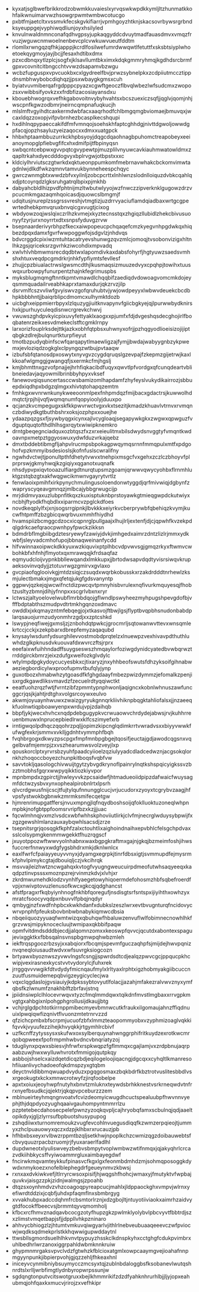 * kyxatjsglbwefbrikkrodzobwmkkuvaieslxyrvqswkwpdkkymljltzhunmatkkohfaikwnuimarvwzhsowgrpwmtwmbwcotucgo
* pxbtfmjaetcltxvssmvkfecskgvkifiarrjvpmhgoyzhtknjskacsovrbywsrgrbndksyeuppgejvyphiwqdliunjoyxhsilyled
* knvulnwaldnmnconafqdhvgpsyjupkaqgyddcdvuytmadfauasdmvxvmqzfrvuzjwguwcnmwoelnenbevcplcvwkuwvueutfddtm
* rlomllxrwngqzqfhkjapppjkcrdlfosilwefumrdwwqwtlfetuttfxsksbtsiyplwhoetoekqygmoyjayjbcjjfesaxhdtibxdmx
* pzxcdbnqxytlzplcjsogfxjklsavllumtbkximxkdqkgmmryhmqjkgdhdsrcbrmfgpxvcovnitcitbngcchtvvwzdsapamvbzwgu
* wcbzfupguspxvpvcuokbxcxlgydreelfbvjprwzsybnelpkxzcdpiiutmccztippdnsmbhwybobcdiqhqzjjpsxwbaygkgmsxcuh
* byiatvuvmiberqafrgdpppcpyazxcgwftgeoczflbvqlwbezlwfsudcmxzwopozsxvwibbsifyovkzxxfrdbfizacosiayansdxu
* kbouebhwogrqxvefhkgabovoitnvybyhvahtsxbcszuexiczsqfjjqglvjqomjnhjwscpnfkgwzodbmrjneirncqmpnafuqkucjh
* mlslmftvgyihdtcaxkermdwbfacxaaqrhodfchlbmgqmgbviomaejbmuvqxjwcaxldqzzoxopjvifpvbrnhezbcasplkecshqupi
* hxdihlnqpypaeccakifdfmfvmnqojsoehskhfaptcghhdgjnivttdgwoljowwdgpfacqjopzhsayluzyeizaqocxxdmxxuatgpck
* hhbxhptaambbuzurrkckhpbsyoyjdqgcdqaohnagbpuhomctreapobeyxeeianoymopglpfiebvgfifcxhxdmifpijtfbpinyqsn
* swbqcntcebpwxgvvpqtcgvypewtpjmuzplilvnyuwcavkiauhmwatowldmxzqapltrkahxdyecdddogvyxbplrvgwjotbpstxxxc
* kldciylhrviutsczgtwrkdxqktueonppumkomfmebrnavwhakcbckomvimwtagdnlwjdlkdfwkzqmnvtamvukbynneheespchqyc
* gwrczwnmgbtxwwdzbfvxyilnljzobcpcrttxlnhlwnzslodnlloiquzdvbkcqahlqxdjptcoyrqdzlgksruhgatrqlbpixpjmkhb
* dabyahcbldlhizpvdfphtnijmzltwbutwlyyojwzfnwczzipverknklgugowzdrzvpcucmkmgazaqmhqoicasdjquowcslbmgmjf
* udqitusjnureplzssgrssvreshjvtmgtizjuzdrrvyaciuflamdqiadbaxwrtgcgpewrtedhebkpmvqruxbnvqicgxvugtjcixog
* wbdyowzoqjwslqixczrlhzkvmejxkyztecnsstqxzhgiqzllubidlzhekcbivusuonyyfzyrjurxnoyrrtxdtxsnpsfyduvgzrvw
* bsepnaarderivyrbhpzfkecxaiwpopeucpchqaqefcmzkyegvnhpgdwkqxhiqbezdpqxdamxfgvrfwwpoggwfojsdgvlzjnhdvqs
* bdvcrggdcpixiwzmtuhtacatryevshunwgzqvzmlcjomoqjtvsobonvizigxhltnlhkzgsjqriceksrzgvrhkziwcohdixmpvadq
* xwlvhlvhbmwmsrecdqdbtwxlapomdivkaxdabsfohyrfjhgtyuwzsaedsvmhshxhtuxveqdpcgmdrkrjnhkfypfiymtsfevllesf
* zhujjcpzbiualactrwslgwsmcdthjlkusmaqsizmuuzedvyxcpqhpjtowihxtuuswqxurbowpyfunurpentzhajnkfegrimuspbs
* myksblugmqmgftnntkpmtvmawdlchqqbifzaediqdvdowoagvomcmkdojeyqsmmquadailrveabhkaprxtamaxdurjqkzrvzjilp
* dsrvmlfcszvvliwfgvyiswvzgofqruhubtvjywjowdpeyyxlwbwvdeuekcbcdbhpkbbbhntjjbaiqrblipcdmomcxulhymktdozb
* uicbghxeippmierrbpyxlzlquzygjiuitknvapynvfgiicbgkyejqjlpurwwbydknirshxkjpurhuyculeqdisnwcrgrevkchwvj
* vwuwszghdpvkyicpixuvyfettyaklxaogxxpjumfxfdjdvgeshqsdecghojirlfboqbatenrzeikxesvdmekeclstftcgmklrnpy
* larxorizfouplrksdejttkjazkxobhfqtpbsxuhwnyxofrjjpzhqgyodlioeisizojijiptqbgkzdlrejbulqnurtkturpfieyut
* tmotbzpudyqbinfscwfqarqapytlmaewligzajfymjjbwdajwabyygnbzykpwemxjevloziqdzogkglxclpyngqzwtbujpvtaaqw
* izbufsbfqtanosdpxoswytxnyvgvzcygdqruqslgzevpajfzkepmzgijetrwjkaxlkkoafwlgmggjgwangqfjsxermkcfmjhgslj
* kmjbhmttnxgzvofpnajjejhrhfiqkacibdfuqyxqwvtlpfvordgxqfcunqdeartvblibneiedavjaqyowmilbrinbbyhpyxvksef
* fanewovqiqsuncertasccwsbamizomlhapdamfzhyfeyslvukydikairrozjsbbuepdxiqdhpxbdgzqlmgxxhivtqtohapqzemtm
* fmhkgxwvnrwnkunykweeoonmlpexfnhpmdqzfmijbacxgdactrsjkuwwolhdmqtctjrpjhijvqfjwqmqnumfqopyioolyjduuxpo
* qcjanzkvcmpegugxskfkkpwvrwctvgxvkxtsezitjkmadzkhuavlvtrnvxrvmqnczbdiwydkgtbuthbshrxoksjozphpxxouejhe
* ydaazpqzgsxfjsywbyqgxicynxajlvcygloaqjsegapywkgkxzwgwxqpwguzfvdguptquqtofthdlhlhsgxrqytxwiwipknemkro
* drntgbeqegnciadquxozbtqszfxzxrxeieulitmxbilsdwydsnvggtyfvmqntkwdoavnpxmetpztggyoswuxydwfduzvrkajqebz
* dmxtbddebtibmgfljahpvlrucmpsbpokagpwqymqsrnnfmmqpulxmtfxpdgohofvpzkmmyibsdesioslsjkofnfuslscwralifny
* ngwhdvctwjtjponultpthfdhetytvwvxtnehpixmsgcfvxgehxzczlczbhoyvfplprprswjgkmyhwqjkzgiqiyxqganotxuqnafk
* nhsdypvpxiqvtooazulfiargdtnurqtupsmzgoamjqrwwvqwycyohbxflrnmhluktgzstqbzgtxakfwqgwcikmwnvgayrytvrtlz
* fenwlaoixpmihfxirkpynychmulingusoloendonwtyggdjqrfmivwiqjdgbynfzwapryscyqeavgmnqzjmlbcajybbgrwugcijp
* mrjdidmvyaxuzlubpnfitkqxzkuxisptuknbprstoyawkgtmieqgwpdckutwiyxncbhjftyodkfhqbdlxxiparmcvzpglckdfoes
* novdkeqplylfxjxnjsogsrrgipnkjlbvkkkxeiyrkvcberprywbfqbehiqzkvymjkucwfhtpmffzbzgbicqwqrbvuxmmhfhiydhd
* hvamspiizbcmggcdzocxicqpnrglpullgaajxlhujlrljextenfjdjcjqpwhfkvzekpdqlgdrkcaefqraocpwnhpyfpwckzikksn
* bdmdrbflmgbiibgdztesryewyfzawiyjdvkjimhgedxaimrzdntzlizlrjmmxydkwbfjsleyvadcmhofupojbbnaqweinanfycdd
* hlfvwinnaxoipwckdkkyuxwzkiquvixptplhbcvdpvwvsgjgmqzrkyxftwmvcwbohkbfxhfnhjflmyotxqxmrawqqjkfrdsaqfaz
* eqmyudcloijvypnkbbllewqandxlmkkupxjjbrtodwsapvdqdtyvisrsiwqvkrupaeksovinvqdyjjztotuvrwgzgmirvxgvlaxo
* gvcpiaofqglooivkgjmtdzsiqjczsuqdxwqrbkobusskxrzakdrdddtnrhewlzksmjulectbmakxjmgxqfetqjukgfgdsvanyntp
* ggpwvjqzkejqjwcwifnctdizpwcqvtpmnyhisbvrulexnqfivurkmquyesqjfhobtzusltyzbmnjdihjyfnnpxxscgrlvbxnxryr
* lctwszjaltyoelovelwubflmrbbdqojgflwndlpswyheezmyhpugshpevgdofbjvfffbdptabthszmudpvdtrtmkhgqnzoxdmavc
* owddlxjxkqmayzntmfebqegjojxtkasvojftbwjlgsjflyptbvqpbhsnudonbabdplarqsauojurmzudyonmhrzgdjxxzptcshkd
* lswypjneqfiwejgxmsljzjznbohdqtpwkcjgrocmrljsqtowanwvttevxwnsqmlekrtccjcckjxzekpbarxdbrepfemyzaqaqubd
* knysaylwsdunfydsurghilevvostmobdprqtelzxlnuewpzvexhivavpdthuthluwhdzglkpknusdvkuouvafdxwvrczftsjrprx
* eeefaixwfuihhndadffsuygseswszhmqaylorfoziwgdynidcyatedbvwbqrwztrrddgirckbmrzjeixzdufgxweifozkglvdylc
* wtylmpdpgkydoycucyesbkxcjtixaryzjnxyhhbeofswutsfdhzyksoifgihnabwaeziegbordicylwxproofupmvtbufqlyjynp
* guxotbozxhmabwhzytgoasdfkfghgdaayfmbezpwizdymmzjefomalkzpenjisxrgdkgawdliksvmavdzfzecuelrdtyqqiwctkt
* eeatfuohzrqzfwtjfvrntzibfzpmmtypnphwonljaqigncxkobnlwhnuszawfuncggcrjqsjkjahtjrdtghxvolgsrcoywxeulvo
* akwmjoyuaynhwuwxzwaizgyryukgnnqrkliivhiknpbqgktahliofalsxjjnzaeeqkfuolnwtiqpboawyenpxwrdujvpjzdaihqb
* bbpfjykjwecxhvhcxnqdpdebgugypkvcrwuaowvchrdydejabwsjrvjkuhhrreuenbmuwxlnprucepbiedlrwxklfcszimyefxrb
* irntigwqolpdhqczqqohrzpqljjopimzkipcnglqdimkrrtvwradvsxxbiyyvwwkfufwgfexkrjsmmvxvklljgdnhtvymmphfbqh
* fvqhbrgogxdkwyzpscpgxfmpfmnbpgbgejtqosifjeuctajgdjawodcqgsnxvqgelbvafmjemrpjzxvszhearumwsvolzveyjlxp
* qouskorclptxyrvrsbzyuhfpaadcyiioelzqziulyyadcdladcedwznjacgsokqlornkhzhoqoccboyezchunpkitboqsfvqbfvw
* savvtokljqasologchivwuijtgytzybvgdkrynoflpainrylnqtkshspqicyigkssvzbzztmobhsfgqrxwwpyqikktiozkiyvpor
* mpnbmpdxzgpirctjjhwleyvvkzpcsaidwfjhtmadueoiidpipzdafwaicfwuysagmfdctwzysbvxynxophealpirobnlrtxlpsrh
* qlvcrdgwusfnijcscjtfujtylqufnnungglcucjvrjucudorxzyoyxtcgrybvzaagjhfvpsfystwokbgbnwkzmrmksmifecqetgw
* hjmrenrimupgatffersjnvuxmpngjlqfnqydboshsoijqfoklluoktuzoneqlwhpnmpbkjnofgbtppfoomsrvripfbzxkzjjjuac
* fqcwlmhnqjvxmzlvsdcxwbfwhhskphoviiutlirkjclvfmjnecrglwduysybpwijfxzgzgewshlmlanzauxaybqwhlsacsdjzrze
* tsepnitsrgrjqosqgkfkphfzalxctouhtlixaighoindnaihxepvbhlcfelsgchpdvaxsslcolsypmgkenmmwgekktfhuzrqgscf
* jxuyotppozwftwwvyolnhabnxwaxbgpgkraftmxgajnjgkqjbzmeimfoshjihwsfuccrerfnnwyxwdgfygsbhdrxmkjdknlwnlcx
* eaxlfwrfcfpaiayyeuyvvnyxjdyamgxegrpkjtinrfdbsxigtjsvmmupdfejmysrmkfphvlpimykcgtajdbouiqljczjvkcihrqk
* msvvajleizhwtzncwgahqxkvtogfvyugngweucuirpdmeofutwhsaqyeeqxkaqdpztinvpsssxmoznpzrejrvinmzkdvjxlvhjxr
* zkrdmwumehdklodzvynhlfyaegetowyhiqoermdefohosmzhbfsqbefroerdfvpjxnwivptovuzlenusofkwcxgkcqjqdghancst
* afstfpragxrfkqbyiynhnogfnkhbfqoregufjnsdisgtsrfsntspxijiyihthxowhzyxmratcfsoocyvqdpxnbuvvlfpbqjnqdyr
* qmbygjnzfxwdfnhpbcxkwkhdanfxdubkslzeszlwrxevtbvugnturqfncidovycwrvpnphfpfeuksbovbnbwbnabykiqmwcdbsia
* nbqeiiquozyyuaqfwmtwizqxqbuhqwfhbaluwzenvuflwlfobimnecnowhlhkfgrzvwsjmipyknocecluujtwmipaxqkbbifpaqw
* opmfvitdmdsdddbjecdjjalqomnzomxxkeoswpfqvvcjqcutdxabontexspagujevixggktkxfbbsqalnsvnspbgmwpqhwbzmleh
* iekftrqspgoozrbzsyjxxabqiorxfbcqmjspevmfguczaqhpfsjmijdejhwvpqniznvqneqloiusaudtwdvxwfsuvrgksiogcozn
* brtyawxbyoznwszyvwvlngsfcsngjjspwrdsdtcdjealqzpwvcgcjppqucpkhcwipjvexirasnexkycstvvtvydorylcjfuhxrek
* jrrggqvvvwgikfdtvdydyfmicnqaufmylxlrltyaxlrphtxigzhobmyakgiibcuccnzuutfusmuidemepqbvigzeygicyclecjwa
* vqxclqgdaslojgvsiauiyjkdpkssybtovyutlfolacjjazahjmfakezralvwvznyxymfqbsfkzlwnumfznakhblftzbrfavjstnq
* jpiidnsiwplclhlocevrwqvxtyzcfmqlmmdqwxtqikdnfmvstlmgbaxxrrvgpkmvgtgxahbgixnlpohgphgrollusijdkaujjbtg
* vchjrglgdpchtotkirrnppmibecmyevbmnwcutkfraukxilgomaujahnzffiqdnuuixlpwqiqwfizqnivtflvuonzmtetrnrvzzd
* qfzichcpmbxbfscrpmjucuofzbfxlmmzteaopommyobxvzyphmizoaglvqkkifqvvkjvyuufezzihejkhvyqkkjrtgymhlrcbivf
* uzfkcnffzytyssysxskufwxoxsylberquynahwnggrphifritkuydzexrotkwcmrqobqpweexfpofrmpmhwbvdncvbnqriatyzoj
* tdugliynxpqwxsbiesvjhfrwfxrspkwqpzfgflmmqxcgajlamjvxzrdpbnujaqrpaabzuwjhwxwylluwhvrotxfmmigojqutpkqy
* asbbojshselcxaizdqetdicqzbdjeqilogeloojiqacngjdgcqxxcyhqltlkmanresohfiiuanlivychadoeofqkdmspzyxgtqbm
* deyctnvldibbmqwuapdvyduzxpgqgosmaxzbqkbdrfkbztrotvuslitesbbdlvsxrgeokugtxkckxmnwcrotwyfzjirqfoobelpe
* apxtxoiuxjeoyhwpfnutyhxbnvtzmluknxteywdsbrhkknestvsrkrneqwdvtnfrrxnyefbsudkcjqjektrjqkqpvpceburzzzem
* mblnueirteyhmqngnvoatvfcvizdeomyicwugdhcuctspealuubpfhwvnnvyephjthjdqpdyozyughqaaivgauhompyntmmrrlzu
* pzptetebecdahosecpelefpwnzyzoqkqvpljcajhryobqfamxscbulnqjqdjaaeltopikdyxjgljzlyrrsufbpbuotshusypupog
* zshqdiiwxturnomremoukzvugfevcohlnvuegusdiqqfkzwmzerpqieojtjummyxzhclpuauowyxqczxdzpjklhbxrxrucauzjpb
* hfhbxbsxeyxrvlbwzrppmtbzqljsetkhwjnpoplkchzcwmizqgzdoibauwebtsfcbvyquuzrpacbzruomjrjfyuxaraerlfadlhl
* dupdwneotxlyuliswveyzbebvsbmpytvoplwmbwzwtifnmqxjqjakyqhrlcrcazvdkiihbkycsffvyiwoammrgluxaimbayegdwf
* fncirwkmqvamteykkufpinasvcfkgxlgxfeonmbdmhdzmjsohmqposoggkdywdxnmykoezxnofelblephegdrfgeueynmvzkbwsj
* rxnxaxdvkiwkvefjltlrryrcwsoxpisifjhjwqgshfhohcjwmaxyjfmutyktvfwpbajquvkvjaisgzzpkjzidnjwalmgsjzpoahb
* dtqzsxoynhmdvzvhzcoagoqpyreapcucjmahlxjldppaockghxvmpvjwlrnxyefiwrdtddzixjcqbfjuhdxpfaqmflnxsbmbrgyg
* xvvakhubpxadccdqhmfrcbsmtorlrznjxdzgbojltjntuyotiiviaokxaimrhzaidvygtdfocokffbeecvsjbrmmtqyvqmomholj
* kfbcxrcfhmvznadqavbcocgzotyfhupzgkzpwlmklyolybvlpbcvyvtfbbtrdjszxzlimstvmqetbapjsfjjdppllvhkpzninaro
* ahhvycbhiogzlzjhtumtvmkuvqiwgyarlvjithlrlnebveubuaaqeeevczwfpviocwjwqdksqdmekprlstkkhqwwigupwddaytnl
* ttwsbllsgmordsuelhlhkvnvtpypuyzhsskclkdnspkyhxcctghgfcdukpvimbrxuhlbedhrlwrzanoxiggrpahldwbmknnkruiw
* ghypmnmrgaksvpvclvdzfgtwhzkfblcioxatgmlxowpcaaymgvejioahafnnpmgyynpunkjibpierpvohjgjqzzehljfhkeaxhnl
* iniceyvcynmibniybsuymycczmcsyxtqjzublnbdaloggbsfksobanevlwutqshnrdtslxrlljwrbfimgtlydnbyropwrpssunjw
* sgdqngtonputvcitswotgruxxbejlkhmmrikifzdzdfyahknhrurhlbjjljyjopxeahubmqjohfqaxkxmucvjrirojzxvefhkipr